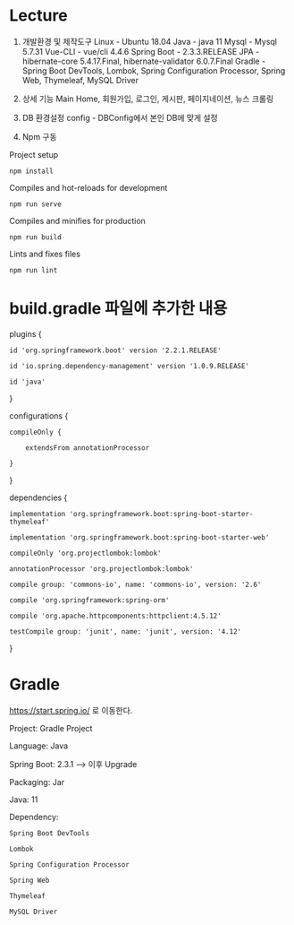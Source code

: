 # Lecture
1. 개발환경 및 제작도구 
Linux - Ubuntu 18.04
Java - java 11
Mysql - Mysql 5.7.31
Vue-CLI - vue/cli 4.4.6
Spring Boot - 2.3.3.RELEASE
JPA - hibernate-core 5.4.17.Final, hibernate-validator 6.0.7.Final
Gradle - Spring Boot DevTools, Lombok, Spring Configuration Processor, Spring Web,
Thymeleaf, MySQL Driver

2. 상세 기능
Main Home, 회원가입, 로그인, 게시판, 페이지네이션, 뉴스 크롤링

3. DB 환경설정
config - DBConfig에서 본인 DB에 맞게 설정

4. Npm 구동

Project setup
```
npm install
```

Compiles and hot-reloads for development
```
npm run serve
```

Compiles and minifies for production
```
npm run build
```

Lints and fixes files
```
npm run lint
```

# build.gradle 파일에 추가한 내용

plugins {

    id 'org.springframework.boot' version '2.2.1.RELEASE'
    
    id 'io.spring.dependency-management' version '1.0.9.RELEASE'
    
    id 'java'
    
}

configurations {

    compileOnly {
    
        extendsFrom annotationProcessor
        
    }
    
}


dependencies {

    implementation 'org.springframework.boot:spring-boot-starter-thymeleaf'
    
    implementation 'org.springframework.boot:spring-boot-starter-web'
    
    compileOnly 'org.projectlombok:lombok'
    
    annotationProcessor 'org.projectlombok:lombok'
    
    compile group: 'commons-io', name: 'commons-io', version: '2.6'
    
    compile 'org.springframework:spring-orm'
    
    compile 'org.apache.httpcomponents:httpclient:4.5.12'
    
    testCompile group: 'junit', name: 'junit', version: '4.12'
    
}


# Gradle

https://start.spring.io/ 로 이동한다.

Project: Gradle Project

Language: Java

Spring Boot: 2.3.1 --> 이후 Upgrade

Packaging: Jar

Java: 11

Dependency:

    Spring Boot DevTools
    
    Lombok
    
    Spring Configuration Processor
    
    Spring Web
    
    Thymeleaf
    
    MySQL Driver
    
